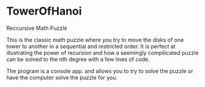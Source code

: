 # TowerOfHanoi
Reccursive Math Puzzle

This is the classic math puzzle where you try to move the disks of one tower to another in a sequential and restricted order.
It is perfect at illustrating the power of recursion and how a seemingly compliicated puzzle can be solved to the nth degree 
with a few lines of code. 

The program is a console app. and allows you to try to solve the puzzle or have the computer solve the puzzle for you.
